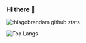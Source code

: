 ### Hi there 👋

![thiagobrandam github stats](https://github-readme-stats.vercel.app/api?username=thiagobrandam&show_icons=true&count_private=true&icon_color=6292fa&bg_color=18222d&title_color=fff&text_color=fff)

![Top Langs](https://github-readme-stats.vercel.app/api/top-langs/?username=thiagobrandam&theme=dark&hide=typescript&layout=compact)

